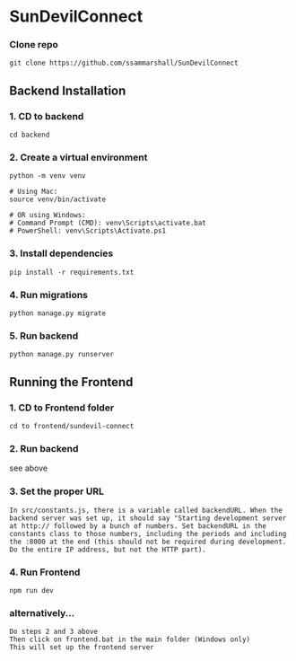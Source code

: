 # **SunDevilConnect**

### **Clone repo**
```
git clone https://github.com/ssammarshall/SunDevilConnect
```

## **Backend Installation**
### 1. CD to backend
```
cd backend
```

### 2. Create a virtual environment
```
python -m venv venv

# Using Mac:
source venv/bin/activate

# OR using Windows:
# Command Prompt (CMD): venv\Scripts\activate.bat
# PowerShell: venv\Scripts\Activate.ps1
```

### 3. Install dependencies
```
pip install -r requirements.txt
```

### 4. Run migrations
```
python manage.py migrate
```

### 5. Run backend
```
python manage.py runserver
```

## **Running the Frontend**
### 1. CD to Frontend folder
```
cd to frontend/sundevil-connect
```
### 2. Run backend
see above

### 3. Set the proper URL
    In src/constants.js, there is a variable called backendURL. When the backend server was set up, it should say "Starting development server at http:// followed by a bunch of numbers. Set backendURL in the constants class to those numbers, including the periods and including the :8000 at the end (this should not be required during development. Do the entire IP address, but not the HTTP part). 

### 4. Run Frontend
```
npm run dev
```

### alternatively...
    Do steps 2 and 3 above
    Then click on frontend.bat in the main folder (Windows only)
    This will set up the frontend server